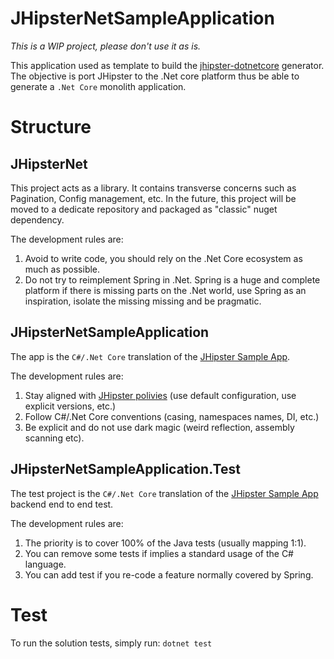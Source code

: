 # JHipsterNetSampleApplication

*This is a WIP project, please don't use it as is.*

This application used as template to build the [jhipster-dotnetcore](https://github.com/jhipster/jhipster-dotnetcore) generator. The objective is port JHipster to the .Net core platform thus be able to generate a `.Net Core` monolith application.

# Structure

## JHipsterNet
This project acts as a library. It contains transverse concerns such as Pagination, Config management, etc.
In the future, this project will be moved to a dedicate repository and packaged as "classic" nuget dependency.

The development rules are:
1. Avoid to write code, you should rely on the .Net Core ecosystem as much as possible.
2. Do not try to reimplement Spring in .Net. Spring is a huge and complete platform if there is missing parts on the .Net world, use Spring as an inspiration, isolate the missing missing and be pragmatic.   

## JHipsterNetSampleApplication
The app is the `C#/.Net Core` translation of the [JHipster Sample App](https://github.com/jhipster/jhipster-sample-app). 

The development rules are:
1. Stay aligned with [JHipster polivies](https://www.jhipster.tech/policies/) (use default configuration, use explicit versions, etc.)
2. Follow C#/.Net Core conventions (casing, namespaces names, DI, etc.)
3. Be explicit and do not use dark magic (weird reflection, assembly scanning etc). 

## JHipsterNetSampleApplication.Test
The test project is the `C#/.Net Core` translation of the [JHipster Sample App](https://github.com/jhipster/jhipster-sample-app) backend end to end test.

The development rules are:
1. The priority is to cover 100% of the Java tests (usually mapping 1:1).
2. You can remove some tests if implies a standard usage of the C# language.
3. You can add test if you re-code a feature normally covered by Spring.
 

# Test

To run the solution tests, simply run: `dotnet test`
